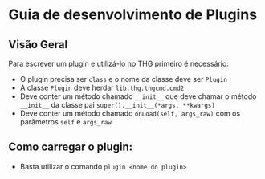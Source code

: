 # Guia de desenvolvimento de Plugins

Visão Geral
-----

Para escrever um plugin e utilizá-lo no THG primeiro é necessário:

 * O plugin precisa ser ``class`` e o nome da classe deve ser ``Plugin``
 * A classe ``Plugin`` deve herdar ``lib.thg.thgcmd.cmd2``
 * Deve conter um método chamado ``__init__`` que deve chamar o método ``__init__`` da classe pai ``super().__init__(*args, **kwargs)``
 * Deve conter um método chamado ``onLoad(self, args_raw)`` com os parâmetros ``self`` e ``args_raw``

Como carregar o plugin:
---

 * Basta utilizar o comando ``plugin <nome do plugin>``
